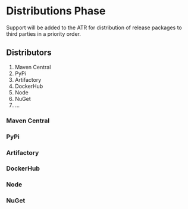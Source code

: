 # Distributions Phase

Support will be added to the ATR for distribution of release packages to third parties in a priority order.

## Distributors

1. Maven Central
2. PyPi
3. Artifactory
4. DockerHub
5. Node
6. NuGet
7. ...

### Maven Central


### PyPi


### Artifactory


### DockerHub


### Node


### NuGet
